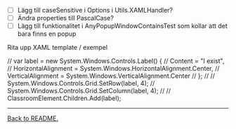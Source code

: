 -   [ ] Lägg till caseSensitive i Options i Utils.XAMLHandler?
-   [ ] Ändra properties till PascalCase?
-   [ ] Lägg till funktionalitet i AnyPopupWindowContainsTest som kollar att det bara finns en popup

Rita upp XAML template / exempel

// var label = new System.Windows.Controls.Label() {
// Content = "I exist",
// HorizontalAlignment = System.Windows.HorizontalAlignment.Center,
// VerticalAlignment = System.Windows.VerticalAlignment.Center
// };
//
// System.Windows.Controls.Grid.SetRow(label, 4);
// System.Windows.Controls.Grid.SetColumn(label, 4);
//
// ClassroomElement.Children.Add(label);

---

[Back to README.](README.md)
